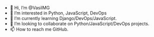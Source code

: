 - 👋 Hi, I’m @VasilMG
- 👀 I’m interested in Python, JavaScript, DevOps
- 🌱 I’m currently learning Django/DevOps/JavaScript.
- 💞️ I’m looking to collaborate on Python/JavaScript/DevOps projects.
- 📫 How to reach me GitHub.

<!---
VasilMG/VasilMG is a ✨ special ✨ repository because its `README.md` (this file) appears on your GitHub profile.
You can click the Preview link to take a look at your changes.
--->
